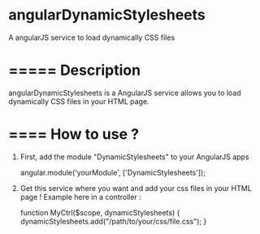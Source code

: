 angularDynamicStylesheets
=========================

A angularJS service to load dynamically CSS files

=====
Description
====
angularDynamicStylesheets is a AngularJS service allows you to load dynamically CSS files in your HTML page.

====
How to use ?
====

1. First, add the module "DynamicStylesheets" to your AngularJS apps

     angular.module('yourModule', ['DynamicStylesheets']);


2. Get this service where you want and add your css files in your HTML page ! Example here in a controller :

     function MyCtrl($scope, dynamicStylesheets)
     {
         dynamicStylesheets.add("/path/to/your/css/file.css");
     }
